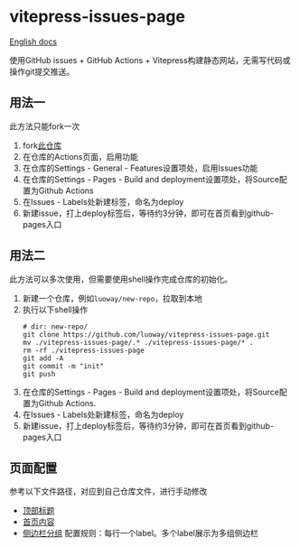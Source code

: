 # vitepress-issues-page

[English docs](https://fecat.win/vitepress-issues-page/1.html)

使用GitHub issues + GitHub Actions + Vitepress构建静态网站，无需写代码或操作git提交推送。  


## 用法一
此方法只能fork一次

1. fork[此仓库](https://github.com/luoway/vitepress-issues-page)
2. 在仓库的Actions页面，启用功能
3. 在仓库的Settings - General - Features设置项处，启用Issues功能
4. 在仓库的Settings - Pages - Build and deployment设置项处，将Source配置为Github Actions
5. 在Issues - Labels处新建标签，命名为deploy
6. 新建issue，打上deploy标签后，等待约3分钟，即可在首页看到github-pages入口

## 用法二
此方法可以多次使用，但需要使用shell操作完成仓库的初始化。

1. 新建一个仓库，例如`luoway/new-repo`，拉取到本地
2. 执行以下shell操作
    ```shell
    # dir: new-repo/
    git clone https://github.com/luoway/vitepress-issues-page.git
    mv ./vitepress-issues-page/.* ./vitepress-issues-page/* .
    rm -rf ./vitepress-issues-page
    git add -A
    git commit -m "init"
    git push
    ```
3. 在仓库的Settings - Pages - Build and deployment设置项处，将Source配置为Github Actions.
4. 在Issues - Labels处新建标签，命名为deploy
5. 新建issue，打上deploy标签后，等待约3分钟，即可在首页看到github-pages入口

## 页面配置

参考以下文件路径，对应到自己仓库文件，进行手动修改

- [顶部标题](./docs/.vitepress/config.js#L7)
- [首页内容](./docs/index.md)
- [侧边栏分组](./.labelrc) 配置规则：每行一个label。多个label展示为多组侧边栏
